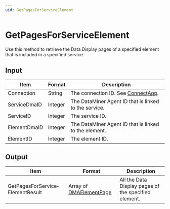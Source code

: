```yaml
---
uid: GetPagesForServiceElement
---
```


# GetPagesForServiceElement

Use this method to retrieve the Data Display pages of a specified element that is included in a specified service.

## Input

| Item         | Format  | Description                                                                      |
|--------------|---------|----------------------------------------------------------------------------------|
| Connection   | String  | The connection ID. See [ConnectApp](xref:ConnectApp). |
| ServiceDmaID | Integer | The DataMiner Agent ID that is linked to the service.                            |
| ServiceID    | Integer | The service ID.                                                                  |
| ElementDmaID | Integer | The DataMiner Agent ID that is linked to the element.                            |
| ElementID    | Integer | The element ID.                                                                  |

## Output

| Item | Format | Description |
|--|--|--|
| GetPagesForService­ElementResult | Array of [DMAElementPage](xref:DMAElementPage) | All the Data Display pages of the specified element. |
